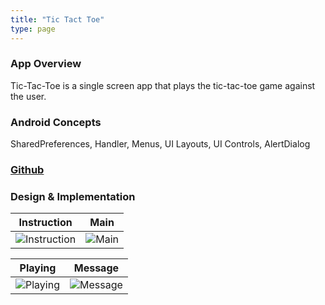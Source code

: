```yaml
---
title: "Tic Tact Toe"
type: page
---
```


### App Overview

Tic-Tac-Toe is a single screen app that plays the tic-tac-toe game against the user.

### Android Concepts

SharedPreferences, Handler, Menus, UI Layouts, UI Controls, AlertDialog

### [Github](https://github.com/marceand/Android-Tic-Tac-Toe/tree/tictactoeMarcelino)

### Design & Implementation

|                    Instruction                    |                Main                 |
| :-----------------------------------------------: | :---------------------------------: |
| ![Instruction](/images/tictactoe/instruction.png) | ![Main](/images/tictactoe/main.png) |

|                  Playing                  |                  Message                  |
| :---------------------------------------: | :---------------------------------------: |
| ![Playing](/images/tictactoe/playing.png) | ![Message](/images/tictactoe/message.png) |
